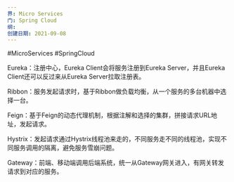 ```yaml
---
界: Micro Services
门: Spring Cloud
纲: 
创建日期: 2021-09-08
---
```

#MicroServices #SpringCloud

Eureka：注册中心，Eureka Client会将服务注册到Eureka Server，并且Eureka Client还可以反过来从Eureka Server拉取注册表。

Ribbon：服务发起请求时，基于Ribbon做负载均衡，从一个服务的多台机器中选择一台。

Feign：基于Feign的动态代理机制，根据注解和选择的集群，拼接请求URL地址，发起请求。

Hystrix：发起请求通过Hystrix线程池来走的，不同服务走不同的线程池，实现不同服务调用的隔离，避免服务雪崩问题。

Gateway：前端、移动端调用后端系统，统一从Gateway网关进入，有网关转发请求到对应的服务。